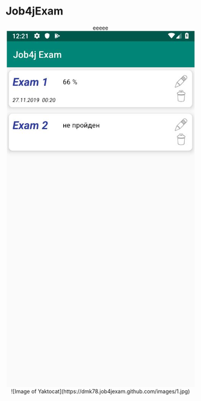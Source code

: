 # Job4jExam
<p align="center">
  eeeee<img src="https://raw.githubusercontent.com/DmK78/job4jexam/master/images/1.JPG">
  ![Image of Yaktocat](https://dmk78.job4jexam.github.com/images/1.jpg)
</p>
